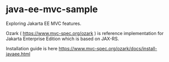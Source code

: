 # java-ee-mvc-sample
Exploring Jakarta EE MVC features.

Ozark ( https://www.mvc-spec.org/ozark ) is reference implementation for  Jakarta Enterprise Edition which is based on JAX-RS.

Installation guide is here https://www.mvc-spec.org/ozark/docs/install-javaee.html